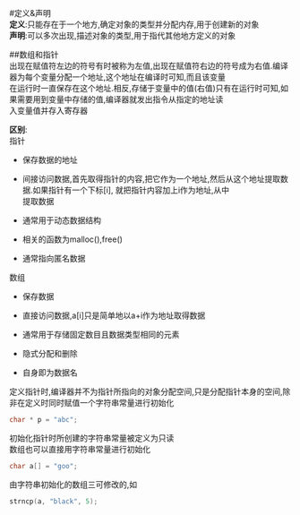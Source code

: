 #定义&声明  
**定义**:只能存在于一个地方,确定对象的类型并分配内存,用于创建新的对象  
**声明**:可以多次出现,描述对象的类型,用于指代其他地方定义的对象  


##数组和指针  
出现在赋值符左边的符号有时被称为左值,出现在赋值符右边的符号成为右值.编译器为每个变量分配一个地址,这个地址在编译时可知,而且该变量  
在运行时一直保存在这个地址.相反,存储于变量中的值(右值)只有在运行时可知,如果需要用到变量中存储的值,编译器就发出指令从指定的地址读  
入变量值并存入寄存器  

**区别**:  
指针
+ 保存数据的地址
+ 间接访问数据,首先取得指针的内容,把它作为一个地址,然后从这个地址提取数据.如果指针有一个下标[i], 就把指针内容加上i作为地址,从中  
提取数据
  
+ 通常用于动态数据结构  
+ 相关的函数为malloc(),free()
+ 通常指向匿名数据

数组  
+ 保存数据
+ 直接访问数据,a[i]只是简单地以a+i作为地址取得数据

+ 通常用于存储固定数目且数据类型相同的元素
+ 隐式分配和删除
+ 自身即为数据名  

定义指针时,编译器并不为指针所指向的对象分配空间,只是分配指针本身的空间,除非在定义时同时赋值一个字符串常量进行初始化  
```c
char * p = "abc";
```

初始化指针时所创建的字符串常量被定义为只读  
数组也可以直接用字符串常量进行初始化  
```c
char a[] = "goo";
```
由字符串初始化的数组三可修改的,如  
```c
strncp(a, "black", 5);
```